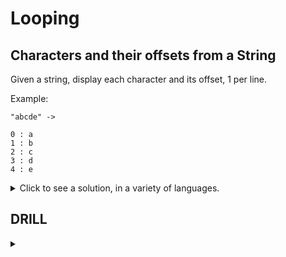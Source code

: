 # Looping

## Characters and their offsets from a String

Given a string, display each character and its offset, 1 per line.

Example:
```text
"abcde" ->

0 : a
1 : b
2 : c
3 : d
4 : e
```

<details>
<summary>Click to see a solution, in a variety of languages.</summary>

<br/>Racket (Scheme):<br/>

<pre><code>Welcome to Racket v8.6 [cs].
&gt; (define s "abcde")
&gt; (for ([c s] [i (in-naturals)]) (printf "~a : ~a\n" i c))
0 : a
1 : b
2 : c
3 : d
4 : e
</code></pre>

Elixir:<br/>

<pre><code>iex&gt; s = "abcde"
iex&gt; s |&gt;
...&gt;   String.graphemes() |&gt;
...&gt;   Enum.with_index() |&gt;
...&gt;   Enum.map(fn {c, i} -> "#{i} : #{c}" end) |&gt;
...&gt;   Enum.join("\n") |&gt;
...&gt;   IO.puts()
0 : a
1 : b
2 : c
3 : d
4 : e
:ok
</code></pre>

Python:<br/>

<pre><code>&gt;&gt;&gt; s = "abcde"
&gt;&gt;&gt; i = 0
&gt;&gt;&gt; for c in s:
...   print(f"{i} : {c}")
...   i += 1
...
0 : a
1 : b
2 : c
3 : d
4 : e
</code></pre>

</details>








## DRILL

<details>
<summary></summary>

</details>
